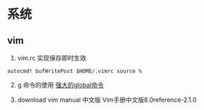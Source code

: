 # 系统

## vim 
1. vim.rc 实现保存即时生效
```
autocmd! bufWritePost $HOME/.vimrc source %
```

2. g 命令的使用
[强大的global命令](http://note.youdao.com/s/aQVAjZsJ)

3. download vim manual 中文版
  Vim手册中文版8.0reference-2.1.0



